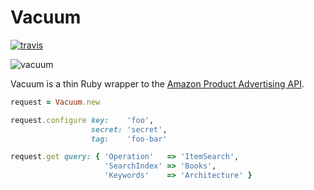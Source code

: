 # Vacuum

[![travis][1]][2]

![vacuum][4]

Vacuum is a thin Ruby wrapper to the [Amazon Product Advertising API][3].

```ruby
request = Vacuum.new

request.configure key:    'foo',
                  secret: 'secret',
                  tag:    'foo-bar'

request.get query: { 'Operation'   => 'ItemSearch',
                     'SearchIndex' => 'Books',
                     'Keywords'    => 'Architecture' }
```

[1]: https://secure.travis-ci.org/hakanensari/vacuum.png
[2]: http://travis-ci.org/hakanensari/vacuum
[3]: https://affiliate-program.amazon.com/gp/advertising/api/detail/main.html
[4]: http://f.cl.ly/items/2k2X0e2u0G3k1c260D2u/vacuum.png
